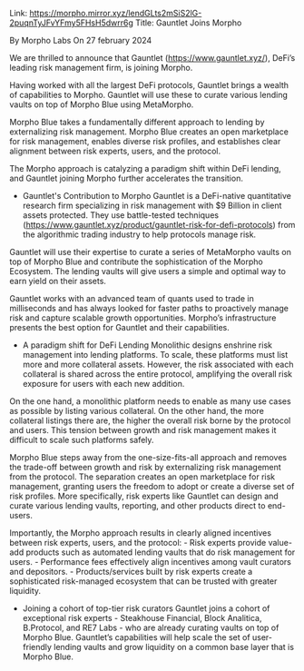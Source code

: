 Link: https://morpho.mirror.xyz/lendGLts2mSiS2lG-2puqnTyJFvYFmy5FHsH5dwrr6g
Title: Gauntlet Joins Morpho

By Morpho Labs
On 27 february 2024

We are thrilled to announce that Gauntlet (https://www.gauntlet.xyz/), DeFi’s leading risk management firm, is joining Morpho.

Having worked with all the largest DeFi protocols, Gauntlet brings a wealth of capabilities to Morpho. Gauntlet will use these to curate various lending vaults on top of Morpho Blue using MetaMorpho.

Morpho Blue takes a fundamentally different approach to lending by externalizing risk management. Morpho Blue creates an open marketplace for risk management, enables diverse risk profiles, and establishes clear alignment between risk experts, users, and the protocol.

The Morpho approach is catalyzing a paradigm shift within DeFi lending, and Gauntlet joining Morpho further accelerates the transition.


- Gauntlet's Contribution to Morpho
Gauntlet is a DeFi-native quantitative research firm specializing in risk management with $9 Billion in client assets protected. They use battle-tested techniques (https://www.gauntlet.xyz/product/gauntlet-risk-for-defi-protocols) from the algorithmic trading industry to help protocols manage risk.

Gauntlet will use their expertise to curate a series of MetaMorpho vaults on top of Morpho Blue and contribute the sophistication of the Morpho Ecosystem. The lending vaults will give users a simple and optimal way to earn yield on their assets.

Gauntlet works with an advanced team of quants used to trade in milliseconds and has always looked for faster paths to proactively manage risk and capture scalable growth opportunities. Morpho’s infrastructure presents the best option for Gauntlet and their capabilities. 


- A paradigm shift for DeFi Lending
Monolithic designs enshrine risk management into lending platforms. To scale, these platforms must list more and more collateral assets. However, the risk associated with each collateral is shared across the entire protocol, amplifying the overall risk exposure for users with each new addition.

On the one hand, a monolithic platform needs to enable as many use cases as possible by listing various collateral. On the other hand, the more collateral listings there are, the higher the overall risk borne by the protocol and users. This tension between growth and risk management makes it difficult to scale such platforms safely.

Morpho Blue steps away from the one-size-fits-all approach and removes the trade-off between growth and risk by externalizing risk management from the protocol. The separation creates an open marketplace for risk management, granting users the freedom to adopt or create a diverse set of risk profiles. More specifically, risk experts like Gauntlet can design and curate various lending vaults, reporting, and other products direct to end-users.

Importantly, the Morpho approach results in clearly aligned incentives between risk experts, users, and the protocol:
    - Risk experts provide value-add products such as automated lending vaults that do risk management for users.
    - Performance fees effectively align incentives among vault curators and depositors.
    - Products/services built by risk experts create a sophisticated risk-managed ecosystem that can be trusted with greater liquidity.


- Joining a cohort of top-tier risk curators
Gauntlet joins a cohort of exceptional risk experts - Steakhouse Financial, Block Analitica, B.Protocol, and RE7 Labs - who are already curating vaults on top of Morpho Blue.
Gauntlet’s capabilities will help scale the set of user-friendly lending vaults and grow liquidity on a common base layer that is Morpho Blue.